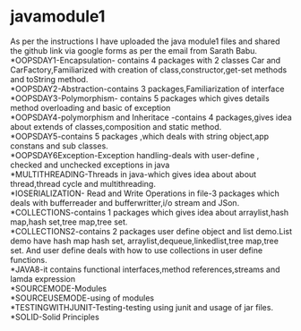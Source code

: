 # javamodule1
As per the instructions I have uploaded the java module1 files and shared the github link via google forms as per the email from Sarath Babu.
*OOPSDAY1-Encapsulation- contains 4 packages with 2 classes Car and CarFactory,Familiarized with creation of class,constructor,get-set  methods and toString method.<br/>
*OOPSDAY2-Abstraction-contains 3 packages,Familiarization of interface <br/>
*OOPSDAY3-Polymorphism- contains 5 packages which gives details method overloading and basic of exception<br/>
*OOPSDAY4-polymorphism and Inheritace -contains 4 packages,gives idea about extends of classes,composition and static method.<br/>
*OOPSDAY5-contains 5 packages ,which deals with string object,app constans and sub classes.<br/>
*OOPSDAY6Exception-Exception handling-deals with user-define , checked and unchecked exceptions in java<br/>
*MULTITHREADING-Threads in java-which gives idea about about thread,thread cycle and multithreading.<br/>
*IOSERIALIZATION- Read and Write Operations in file-3 packages which deals with bufferreader and bufferwritter,i/o stream and JSon.<br/>
*COLLECTIONS-contains 1 packages which gives idea about arraylist,hash map,hash set,tree map,tree set.<br/>
*COLLECTIONS2-contains 2 packages user define object and list demo.List demo have hash map hash set, arraylist,dequeue,linkedlist,tree map,tree set.
And user define deals with how to use collections in user define functions.<br/>
*JAVA8-it contains functional interfaces,method references,streams and lamda expression<br/>
*SOURCEMODE-Modules<br/>
*SOURCEUSEMODE-using of modules <br/>
*TESTINGWITHJUNIT-Testing-testing using junit and usage of jar files.<br/>
*SOLID-Solid Principles
